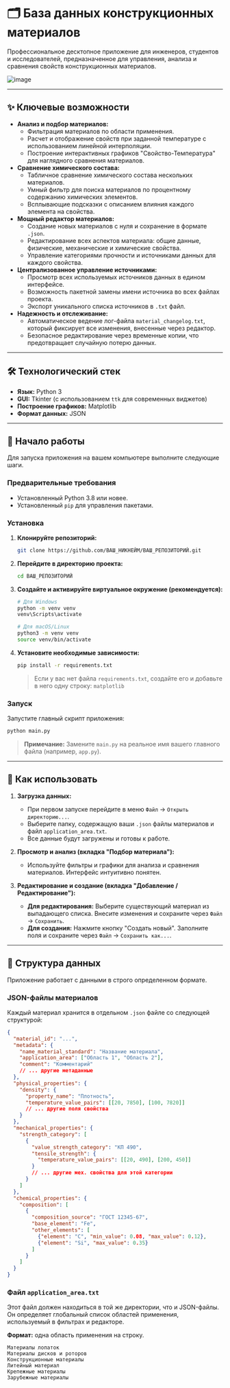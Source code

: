 # 🗂️ База данных конструкционных материалов

Профессиональное десктопное приложение для инженеров, студентов и исследователей, предназначенное для управления, анализа и сравнения свойств конструкционных материалов.


![image](https://github.com/user-attachments/assets/6ef381b5-57b5-4516-9d8e-778490d10d2a)


---

## ✨ Ключевые возможности

*   **Анализ и подбор материалов:**
    *   Фильтрация материалов по области применения.
    *   Расчет и отображение свойств при заданной температуре с использованием линейной интерполяции.
    *   Построение интерактивных графиков "Свойство-Температура" для наглядного сравнения материалов.
*   **Сравнение химического состава:**
    *   Табличное сравнение химического состава нескольких материалов.
    *   Умный фильтр для поиска материалов по процентному содержанию химических элементов.
    *   Всплывающие подсказки с описанием влияния каждого элемента на свойства.
*   **Мощный редактор материалов:**
    *   Создание новых материалов с нуля и сохранение в формате `.json`.
    *   Редактирование всех аспектов материала: общие данные, физические, механические и химические свойства.
    *   Управление категориями прочности и источниками данных для каждого свойства.
*   **Централизованное управление источниками:**
    *   Просмотр всех используемых источников данных в едином интерфейсе.
    *   Возможность пакетной замены имени источника во всех файлах проекта.
    *   Экспорт уникального списка источников в `.txt` файл.
*   **Надежность и отслеживание:**
    *   Автоматическое ведение лог-файла `material_changelog.txt`, который фиксирует все изменения, внесенные через редактор.
    *   Безопасное редактирование через временные копии, что предотвращает случайную потерю данных.

---

## 🛠️ Технологический стек

*   **Язык:** Python 3
*   **GUI:** Tkinter (с использованием `ttk` для современных виджетов)
*   **Построение графиков:** Matplotlib
*   **Формат данных:** JSON

---

## 🚀 Начало работы

Для запуска приложения на вашем компьютере выполните следующие шаги.

### Предварительные требования

*   Установленный Python 3.8 или новее.
*   Установленный `pip` для управления пакетами.

### Установка

1.  **Клонируйте репозиторий:**
    ```bash
    git clone https://github.com/ВАШ_НИКНЕЙМ/ВАШ_РЕПОЗИТОРИЙ.git
    ```

2.  **Перейдите в директорию проекта:**
    ```bash
    cd ВАШ_РЕПОЗИТОРИЙ
    ```

3.  **Создайте и активируйте виртуальное окружение (рекомендуется):**
    ```bash
    # Для Windows
    python -m venv venv
    venv\Scripts\activate

    # Для macOS/Linux
    python3 -m venv venv
    source venv/bin/activate
    ```

4.  **Установите необходимые зависимости:**
    ```bash
    pip install -r requirements.txt
    ```
    > Если у вас нет файла `requirements.txt`, создайте его и добавьте в него одну строку: `matplotlib`

### Запуск

Запустите главный скрипт приложения:
```bash
python main.py
```
> **Примечание:** Замените `main.py` на реальное имя вашего главного файла (например, `app.py`).

---

## 📖 Как использовать

1.  **Загрузка данных:**
    *   При первом запуске перейдите в меню `Файл` -> `Открыть директорию...`.
    *   Выберите папку, содержащую ваши `.json` файлы материалов и файл `application_area.txt`.
    *   Все данные будут загружены и готовы к работе.

2.  **Просмотр и анализ (вкладка "Подбор материала"):**
    *   Используйте фильтры и графики для анализа и сравнения материалов. Интерфейс интуитивно понятен.

3.  **Редактирование и создание (вкладка "Добавление / Редактирование"):**
    *   **Для редактирования:** Выберите существующий материал из выпадающего списка. Внесите изменения и сохраните через `Файл` -> `Сохранить`.
    *   **Для создания:** Нажмите кнопку "Создать новый". Заполните поля и сохраните через `Файл` -> `Сохранить как...`.

---

## 📁 Структура данных

Приложение работает с данными в строго определенном формате.

### JSON-файлы материалов

Каждый материал хранится в отдельном `.json` файле со следующей структурой:
```json
{
  "material_id": "...",
  "metadata": {
    "name_material_standard": "Название материала",
    "application_area": ["Область 1", "Область 2"],
    "comment": "Комментарий"
    // ... другие метаданные
  },
  "physical_properties": {
    "density": {
      "property_name": "Плотность",
      "temperature_value_pairs": [[20, 7850], [100, 7820]]
      // ... другие поля свойства
    }
  },
  "mechanical_properties": {
    "strength_category": [
      {
        "value_strength_category": "КП 490",
        "tensile_strength": {
          "temperature_value_pairs": [[20, 490], [200, 450]]
        }
        // ... другие мех. свойства для этой категории
      }
    ]
  },
  "chemical_properties": {
    "composition": [
      {
        "composition_source": "ГОСТ 12345-67",
        "base_element": "Fe",
        "other_elements": [
          {"element": "C", "min_value": 0.08, "max_value": 0.12},
          {"element": "Si", "max_value": 0.35}
        ]
      }
    ]
  }
}
```

### Файл `application_area.txt`

Этот файл должен находиться в той же директории, что и JSON-файлы. Он определяет глобальный список областей применения, используемый в фильтрах и редакторе.

**Формат:** одна область применения на строку.
```
Материалы лопаток
Материалы дисков и роторов
Конструкционные материалы
Литейный материал
Крепежные материалы
Зарубежные материалы
```
